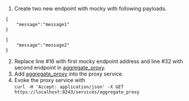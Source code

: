 1. Create two new endpoint with mocky with following payloads.
```
{
    "message":"message1"
}
```

```
{
    "message":"message2"
}
```
2. Replace line #16 with first mocky endpoint address and line #32 with second endpoint in [aggregate_proxy](aggregate_proxy.xml).
3. Add [aggregate_proxy](aggregate_proxy.xml) into the proxy service.
4. Evoke the proxy service with
<br>`curl -H 'Accept: application/json' -X GET https://localhost:8243/services/aggregate_proxy`